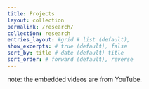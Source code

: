 ```yaml
---
title: Projects
layout: collection
permalink: /research/
collection: research
entries_layout: #grid # list (default),
show_excerpts: # true (default), false
sort_by: title # date (default) title
sort_order: # forward (default), reverse
---
```

note: the embedded videos are from YouTube.
